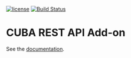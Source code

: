 [![license](https://img.shields.io/badge/license-Apache%20License%202.0-blue.svg?style=flat)](http://www.apache.org/licenses/LICENSE-2.0)
[![Build Status](https://travis-ci.org/cuba-platform/restapi.svg?branch=master)](https://travis-ci.org/cuba-platform/restapi)

# CUBA REST API Add-on

See the [documentation](https://doc.cuba-platform.com/restapi-7.1/).
